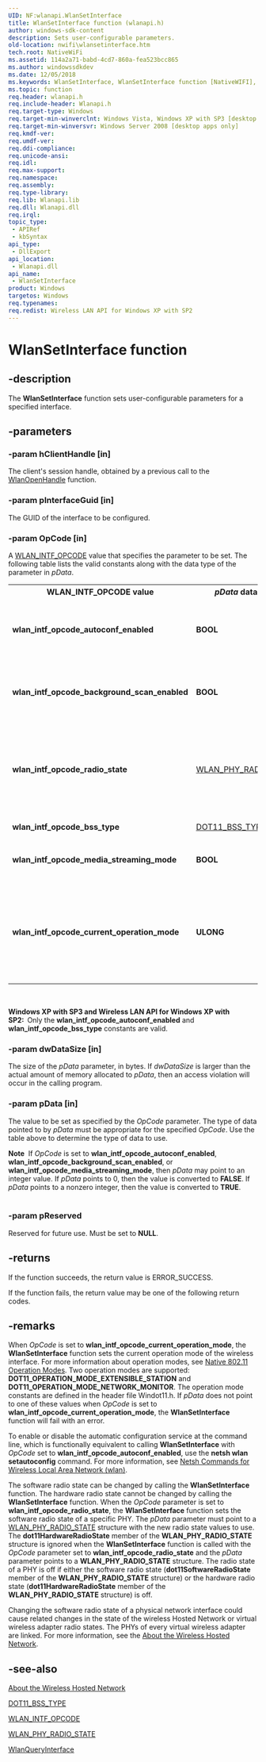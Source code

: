 ```yaml
---
UID: NF:wlanapi.WlanSetInterface
title: WlanSetInterface function (wlanapi.h)
author: windows-sdk-content
description: Sets user-configurable parameters.
old-location: nwifi\wlansetinterface.htm
tech.root: NativeWiFi
ms.assetid: 114a2a71-babd-4cd7-860a-fea523bcc865
ms.author: windowssdkdev
ms.date: 12/05/2018
ms.keywords: WlanSetInterface, WlanSetInterface function [NativeWIFI], nwifi.wlansetinterface, wlanapi/WlanSetInterface
ms.topic: function
req.header: wlanapi.h
req.include-header: Wlanapi.h
req.target-type: Windows
req.target-min-winverclnt: Windows Vista, Windows XP with SP3 [desktop apps only]
req.target-min-winversvr: Windows Server 2008 [desktop apps only]
req.kmdf-ver: 
req.umdf-ver: 
req.ddi-compliance: 
req.unicode-ansi: 
req.idl: 
req.max-support: 
req.namespace: 
req.assembly: 
req.type-library: 
req.lib: Wlanapi.lib
req.dll: Wlanapi.dll
req.irql: 
topic_type:
 - APIRef
 - kbSyntax
api_type:
 - DllExport
api_location:
 - Wlanapi.dll
api_name:
 - WlanSetInterface
product: Windows
targetos: Windows
req.typenames: 
req.redist: Wireless LAN API for Windows XP with SP2
---
```


# WlanSetInterface function


## -description


The <b>WlanSetInterface</b> function sets user-configurable parameters for a specified interface.


## -parameters




### -param hClientHandle [in]

The client's session handle, obtained by a previous call to the <a href="https://msdn.microsoft.com/27bfa0c1-4443-47a4-a374-326f553fa3bb">WlanOpenHandle</a> function.


### -param pInterfaceGuid [in]

The GUID of the interface to be configured.


### -param OpCode [in]

A <a href="https://msdn.microsoft.com/4f68e52b-7fa3-4654-b4d3-41ca627c138a">WLAN_INTF_OPCODE</a> value that specifies the parameter to be set.  The following table lists the valid constants along with the data type of the parameter in <i>pData</i>.

<table>
<tr>
<th><b>WLAN_INTF_OPCODE</b> value</th>
<th><i>pData</i> data type</th>
<th>Description</th>
</tr>
<tr>
<td>
<b>wlan_intf_opcode_autoconf_enabled</b>

</td>
<td><b>BOOL</b></td>
<td>
Enables or disables auto config for the indicated interface.

</td>
</tr>
<tr>
<td>
<b>wlan_intf_opcode_background_scan_enabled</b>

</td>
<td><b>BOOL</b></td>
<td>
Enables or disables background scan for the indicated interface.

</td>
</tr>
<tr>
<td>
<b>wlan_intf_opcode_radio_state</b>

</td>
<td>
<a href="https://msdn.microsoft.com/20da1494-4264-4d0d-b789-25e2be6a8dd4">WLAN_PHY_RADIO_STATE</a>
</td>
<td>
Sets the software radio state of a specific physical layer (PHY) for the interface.

</td>
</tr>
<tr>
<td>
<b>wlan_intf_opcode_bss_type</b>

</td>
<td>
<a href="https://msdn.microsoft.com/13d57339-655e-4978-974e-e7b12a83d18a">DOT11_BSS_TYPE</a>
</td>
<td>
Sets the BSS type.

</td>
</tr>
<tr>
<td>
<b>wlan_intf_opcode_media_streaming_mode</b>

</td>
<td><b>BOOL</b></td>
<td>
Sets media streaming mode for the driver.

</td>
</tr>
<tr>
<td>
<b>wlan_intf_opcode_current_operation_mode</b>

</td>
<td><b>ULONG</b></td>
<td>
Sets the current operation mode for the interface. For more information, see Remarks.

</td>
</tr>
</table>
 

<b>Windows XP with SP3 and Wireless LAN API for Windows XP with SP2:  </b>Only the <b>wlan_intf_opcode_autoconf_enabled</b> and <b>wlan_intf_opcode_bss_type</b> constants are valid.


### -param dwDataSize [in]

The size of the <i>pData</i> parameter, in bytes. If <i>dwDataSize</i> is larger than the actual amount of memory allocated to <i>pData</i>, then an access violation will occur in the calling program.


### -param pData [in]

The value to be set as specified by the <i>OpCode</i> parameter. The type of data pointed to by <i>pData</i> must be appropriate for the specified <i>OpCode</i>. Use the table above to determine the type of data to use.

<div class="alert"><b>Note</b>  If <i>OpCode</i> is set to <b>wlan_intf_opcode_autoconf_enabled</b>, <b>wlan_intf_opcode_background_scan_enabled</b>, or <b>wlan_intf_opcode_media_streaming_mode</b>, then <i>pData</i> may point to an integer value. If <i>pData</i> points to 0, then the value is converted to <b>FALSE</b>. If <i>pData</i> points to a nonzero integer, then the value is converted to <b>TRUE</b>. </div>
<div> </div>

### -param pReserved

Reserved for future use.  Must be set to <b>NULL</b>.


## -returns



If the function succeeds, the return value is ERROR_SUCCESS.

If the function fails, the return value may be one of the following return codes.




## -remarks



When   <i>OpCode</i> is set to  <b>wlan_intf_opcode_current_operation_mode</b>,  the <b>WlanSetInterface</b>  function sets the current operation mode of the wireless interface. For more information about operation modes, see <a href="http://go.microsoft.com/fwlink/p/?linkid=71672">Native 802.11 Operation Modes</a>. Two operation modes are supported: <b>DOT11_OPERATION_MODE_EXTENSIBLE_STATION</b> and  <b>DOT11_OPERATION_MODE_NETWORK_MONITOR</b>. The operation mode constants are defined in the header file Windot11.h. If <i>pData</i> does not point to one of these values when <i>OpCode</i> is set to  <b>wlan_intf_opcode_current_operation_mode</b>, the  <b>WlanSetInterface</b>   function will fail with an error.

To enable or disable the automatic configuration service   at the command line, which is functionally equivalent to calling <b>WlanSetInterface</b> with  <i>OpCode</i> set to  <b>wlan_intf_opcode_autoconf_enabled</b>, use the <b>netsh wlan setautoconfig</b> command. For more information, see <a href="Http://go.microsoft.com/fwlink/p/?linkid=120964">Netsh Commands for Wireless Local Area Network (wlan)</a>. 

The software radio state can be changed by calling the <b>WlanSetInterface</b> function.   The hardware radio state cannot be changed by calling the <b>WlanSetInterface</b> function.  When the <i>OpCode</i> parameter is set to <b>wlan_intf_opcode_radio_state</b>,  the <b>WlanSetInterface</b> function sets the software radio state of a specific PHY. The <i>pData</i> parameter must point to a <a href="https://msdn.microsoft.com/20da1494-4264-4d0d-b789-25e2be6a8dd4">WLAN_PHY_RADIO_STATE</a> structure with the new radio state values to use. The <b>dot11HardwareRadioState</b> member of the <b>WLAN_PHY_RADIO_STATE</b> structure is ignored when  the <b>WlanSetInterface</b> function is called with the <i>OpCode</i> parameter set to <b>wlan_intf_opcode_radio_state</b> and the <i>pData</i> parameter points to a <b>WLAN_PHY_RADIO_STATE</b> structure. The radio state of a PHY is off if either the software radio state (<b>dot11SoftwareRadioState</b> member of the <b>WLAN_PHY_RADIO_STATE</b> structure) or the hardware radio state (<b>dot11HardwareRadioState</b> member of the <b>WLAN_PHY_RADIO_STATE</b> structure) is off.  

Changing the software radio state of a physical network interface could cause related changes in the state of the wireless Hosted Network or virtual wireless adapter radio states. The PHYs of every virtual wireless adapter are linked. For more information, see the <a href="https://msdn.microsoft.com/a6990759-9b84-4644-8f82-75aa63e8197b">About the Wireless Hosted Network</a>.




## -see-also




<a href="https://msdn.microsoft.com/a6990759-9b84-4644-8f82-75aa63e8197b">About the Wireless Hosted Network</a>



<a href="https://msdn.microsoft.com/13d57339-655e-4978-974e-e7b12a83d18a">DOT11_BSS_TYPE</a>



<a href="https://msdn.microsoft.com/4f68e52b-7fa3-4654-b4d3-41ca627c138a">WLAN_INTF_OPCODE</a>



<a href="https://msdn.microsoft.com/20da1494-4264-4d0d-b789-25e2be6a8dd4">WLAN_PHY_RADIO_STATE</a>



<a href="https://msdn.microsoft.com/e20eb9a3-5824-48ee-b13e-b0252bbf495e">WlanQueryInterface</a>
 

 

